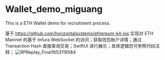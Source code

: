 # Wallet_demo_miguang
This is a ETH Wallet demo for recruitment process.

基于 https://github.com/horizontalsystems/ethereum-kit-ios 实现对 ETH Mainnet 的基于 Infura WebSocket 的访问；获取钱包账户详情；通过 Transaction Hash 直接查询交易；SwiftUI 进行展示；具体逻辑您可参照代码注释；
![RPReplay_Final1653119584](assets/RPReplay_Final1653119584.gif)
